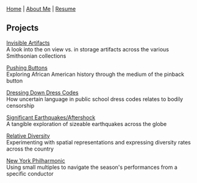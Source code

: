 [Home](https://amina-brown.github.io) | [About Me](https://amina-brown.github.io/about_me.html) | [Resume]() 

## Projects

[Invisible Artifacts](https://amina-brown.github.io/invisible_artifacts.html)  
A look into the on view vs. in storage artifacts across the various Smithsonian collections

[Pushing Buttons](https://amina-brown.github.io/pushing_buttons.html)  
Exploring African American history through the medium of the pinback button

[Dressing Down Dress Codes]()  
How uncertain language in public school dress codes relates to bodily censorship

[Significant Earthquakes/Aftershock]()  
A tangible exploration of sizeable earthquakes across the globe

[Relative Diversity]()  
Experimenting with spatial representations and expressing diversity rates across the country

[New York Philharmonic]()  
Using small multiples to navigate the season's performances from a specific conductor
